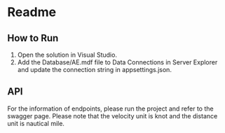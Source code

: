 # Readme

## How to Run
1. Open the solution in Visual Studio.
2. Add the Database/AE.mdf file to Data Connections in Server Explorer and update the connection string in appsettings.json.

## API
For the information of endpoints, please run the project and refer to the swagger page.
Please note that the velocity unit is knot and the distance unit is nautical mile.